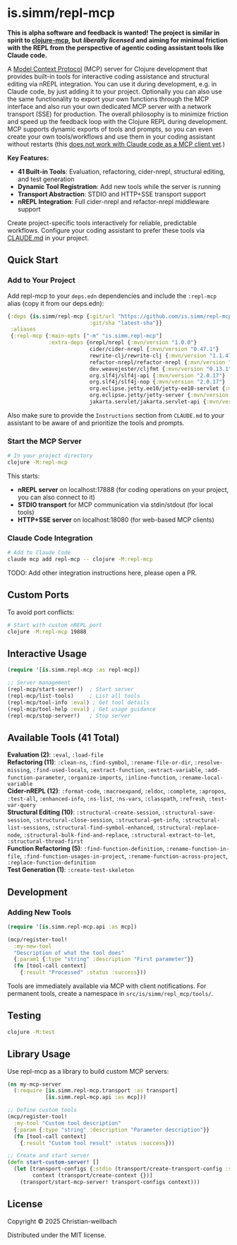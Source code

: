 # is.simm/repl-mcp

**This is alpha software and feedback is wanted! The project is similar in spirit to [clojure-mcp](https://github.com/bhauman/clojure-mcp), but *liberally licensed* and aiming for minimal friction with the REPL from the perspective of agentic coding assistant tools like Claude code.**

A [Model Context Protocol](https://modelcontextprotocol.io/) (MCP) server for Clojure development that provides built-in tools for interactive coding assistance and structural editing via nREPL integration. You can use it during development, e.g. in Claude code, by just adding it to your project. Optionally you can also use the same functionality to export your own functions through the MCP interface and also run your own dedicated MCP server with a network transport (SSE) for production. The overall philosophy is to minimize friction and speed up the feedback loop with the Clojure REPL during development. MCP supports dynamic exports of tools and prompts, so you can even create your own tools/workflows and use them in your coding assistant without restarts (this [does not work with Claude code as a MCP client yet](https://github.com/anthropics/claude-code/issues/2722).)

**Key Features:**
- **41 Built-in Tools**: Evaluation, refactoring, cider-nrepl, structural editing, and test generation
- **Dynamic Tool Registration**: Add new tools while the server is running
- **Transport Abstraction**: STDIO and HTTP+SSE transport support
- **nREPL Integration**: Full cider-nrepl and refactor-nrepl middleware support

Create project-specific tools interactively for reliable, predictable workflows. Configure your coding assistant to prefer these tools via [CLAUDE.md](./CLAUDE.md) in your project.

## Quick Start

### Add to Your Project

Add repl-mcp to your `deps.edn` dependencies and include the `:repl-mcp` alias (copy it from our deps.edn):

```clojure
{:deps {is.simm/repl-mcp {:git/url "https://github.com/is.simm/repl-mcp"
                          :git/sha "latest-sha"}}
 :aliases
 {:repl-mcp {:main-opts ["-m" "is.simm.repl-mcp"]
             :extra-deps {nrepl/nrepl {:mvn/version "1.0.0"}
                          cider/cider-nrepl {:mvn/version "0.47.1"}
                          rewrite-clj/rewrite-clj {:mvn/version "1.1.47"}
                          refactor-nrepl/refactor-nrepl {:mvn/version "3.10.0"}
                          dev.weavejester/cljfmt {:mvn/version "0.13.1"}
                          org.slf4j/slf4j-api {:mvn/version "2.0.17"}
                          org.slf4j/slf4j-nop {:mvn/version "2.0.17"}
                          org.eclipse.jetty.ee10/jetty-ee10-servlet {:mvn/version "12.0.5"}
                          org.eclipse.jetty/jetty-server {:mvn/version "12.0.5"}
                          jakarta.servlet/jakarta.servlet-api {:mvn/version "6.0.0"}}}}}
```

Also make sure to provide the `Instructions` section from `CLAUDE.md` to your assistant to be aware of and prioritize the tools and prompts.

### Start the MCP Server

```bash
# In your project directory
clojure -M:repl-mcp
```

This starts:
- **nREPL server** on localhost:17888 (for coding operations on your project, you can also connect to it)
- **STDIO transport** for MCP communication via stdin/stdout (for local tools) 
- **HTTP+SSE server** on localhost:18080 (for web-based MCP clients)

### Claude Code Integration

```bash
# Add to Claude Code
claude mcp add repl-mcp -- clojure -M:repl-mcp
```

TODO: Add other integration instructions here, please open a PR.

## Custom Ports

To avoid port conflicts:

```bash
# Start with custom nREPL port
clojure -M:repl-mcp 19888
```

## Interactive Usage

```clojure
(require '[is.simm.repl-mcp :as repl-mcp])

;; Server management
(repl-mcp/start-server!)  ; Start server
(repl-mcp/list-tools)     ; List all tools
(repl-mcp/tool-info :eval) ; Get tool details
(repl-mcp/tool-help :eval) ; Get usage guidance
(repl-mcp/stop-server!)   ; Stop server
```

## Available Tools (41 Total)

**Evaluation (2)**: `:eval`, `:load-file`  
**Refactoring (11)**: `:clean-ns`, `:find-symbol`, `:rename-file-or-dir`, `:resolve-missing`, `:find-used-locals`, `:extract-function`, `:extract-variable`, `:add-function-parameter`, `:organize-imports`, `:inline-function`, `:rename-local-variable`  
**Cider-nREPL (12)**: `:format-code`, `:macroexpand`, `:eldoc`, `:complete`, `:apropos`, `:test-all`, `:enhanced-info`, `:ns-list`, `:ns-vars`, `:classpath`, `:refresh`, `:test-var-query`  
**Structural Editing (10)**: `:structural-create-session`, `:structural-save-session`, `:structural-close-session`, `:structural-get-info`, `:structural-list-sessions`, `:structural-find-symbol-enhanced`, `:structural-replace-node`, `:structural-bulk-find-and-replace`, `:structural-extract-to-let`, `:structural-thread-first`  
**Function Refactoring (5)**: `:find-function-definition`, `:rename-function-in-file`, `:find-function-usages-in-project`, `:rename-function-across-project`, `:replace-function-definition`  
**Test Generation (1)**: `:create-test-skeleton`

## Development

### Adding New Tools

```clojure
(require '[is.simm.repl-mcp.api :as mcp])

(mcp/register-tool! 
  :my-new-tool
  "Description of what the tool does"
  {:param1 {:type "string" :description "First parameter"}}
  (fn [tool-call context]
    {:result "Processed" :status :success}))
```

Tools are immediately available via MCP with client notifications. For permanent tools, create a namespace in `src/is/simm/repl_mcp/tools/`.

## Testing

```bash
clojure -M:test
```

## Library Usage

Use repl-mcp as a library to build custom MCP servers:

```clojure
(ns my-mcp-server
  (:require [is.simm.repl-mcp.transport :as transport]
            [is.simm.repl-mcp.api :as mcp]))

;; Define custom tools
(mcp/register-tool! 
  :my-tool "Custom tool description"
  {:param {:type "string" :description "Parameter description"}}
  (fn [tool-call context]
    {:result "Custom tool result" :status :success}))

;; Create and start server
(defn start-custom-server! []
  (let [transport-configs {:stdio (transport/create-transport-config :stdio)}
        context (transport/create-context {})]
    (transport/start-mcp-server! transport-configs context)))
```

## License

Copyright © 2025 Christian-weilbach

Distributed under the MIT license.
